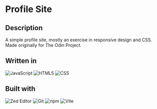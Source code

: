 # Profile Site

## Description

A simple profile site, mostly an exercise in responsive design and CSS. Made originally for The Odin Project.

## Written in

<img src="https://img.shields.io/badge/JavaScript-F7DF1E?style=for-the-badge&logo=javascript&logoColor=black" alt="JavaScript" /> <img src="https://img.shields.io/badge/HTML5-E34F26?style=for-the-badge&logo=html5&logoColor=white" alt="HTML5" /> <img src="https://img.shields.io/badge/CSS3-1572B6?style=for-the-badge&logo=css3&logoColor=white" alt="CSS" />

## Built with

<img src="https://img.shields.io/badge/ZedEditor-3B6DBF?style=for-the-badge&logo=zedindustries&logoColor=white" alt="Zed Editor" /> <img src="https://img.shields.io/badge/Git-F05032?style=for-the-badge&logo=git&logoColor=white" alt="Git" /> <img src="https://img.shields.io/badge/npm-CB3837?style=for-the-badge&logo=npm&logoColor=white" alt="npm" /> <img src="https://img.shields.io/badge/Vite-646CFF?style=for-the-badge&logo=vite&logoColor=white" alt="Vite" />
